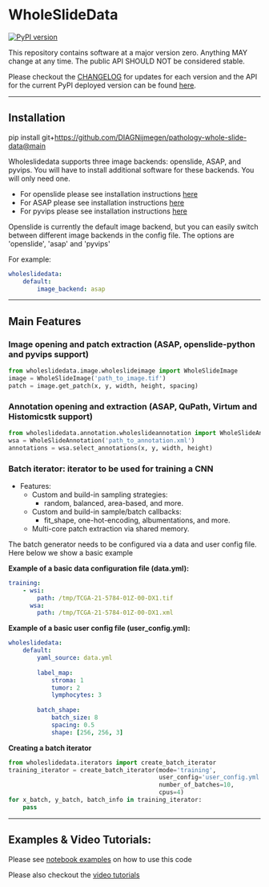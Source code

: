 # WholeSlideData

[![PyPI version](https://badge.fury.io/py/wholeslidedata.svg)](https://badge.fury.io/py/wholeslidedata)

This repository contains software at a major version zero. Anything MAY change at any time. The public API SHOULD NOT be considered stable.

Please checkout the [CHANGELOG](https://github.com/DIAGNijmegen/pathology-whole-slide-data/blob/main/CHANGELOG.md) for updates for each version and the API for the current PyPI deployed version can be found [here](https://diagnijmegen.github.io/pathology-whole-slide-data/).

-----
## Installation
pip install git+https://github.com/DIAGNijmegen/pathology-whole-slide-data@main

Wholeslidedata supports three image backends: openslide, ASAP, and pyvips. You will have to install additional software for these backends. You will only need one.

- For openslide please see installation instructions [here](https://openslide.org/download/)
- For ASAP please see installation  instructions [here](https://github.com/computationalpathologygroup/ASAP/releases/tag/ASAP-2.0-(Nightly))
- For pyvips please see installation instructions [here](https://anaconda.org/conda-forge/pyvips)

Openslide is currently the default image backend, but you can easily switch between different image backends in the config file. The options are 'openslide', 'asap' and 'pyvips'

For example:
```yaml
wholeslidedata:
    default:
        image_backend: asap
```

-----
## Main Features

### Image opening and patch extraction (ASAP, openslide-python and pyvips support)
```python
from wholeslidedata.image.wholeslideimage import WholeSlideImage
image = WholeSlideImage('path_to_image.tif') 
patch = image.get_patch(x, y, width, height, spacing)
```
### Annotation opening and extraction (ASAP, QuPath, Virtum and Histomicstk support)
```python
from wholeslidedata.annotation.wholeslideannotation import WholeSlideAnnotation
wsa = WholeSlideAnnotation('path_to_annotation.xml')
annotations = wsa.select_annotations(x, y, width, height)
```

### Batch iterator: iterator to be used for training a CNN
- Features:
    - Custom and build-in sampling strategies:
        - random, balanced, area-based, and more.
    - Custom and build-in sample/batch callbacks:
        - fit_shape, one-hot-encoding, albumentations, and more.
    - Multi-core patch extraction via shared memory.

The batch generator needs to be configured via a data and user config file. Here below we show a basic example

**Example of a basic data configuration file (data.yml):**
```yaml
training:
    - wsi: 
        path: /tmp/TCGA-21-5784-01Z-00-DX1.tif
      wsa: 
        path: /tmp/TCGA-21-5784-01Z-00-DX1.xml       


```

**Example of a basic user config file (user_config.yml):**
```yaml
wholeslidedata:
    default:
        yaml_source: data.yml
        
        label_map:
            stroma: 1
            tumor: 2
            lymphocytes: 3
            
        batch_shape:
            batch_size: 8
            spacing: 0.5
            shape: [256, 256, 3]
```           

**Creating a batch iterator**
```python
from wholeslidedata.iterators import create_batch_iterator
training_iterator = create_batch_iterator(mode='training', 
                                          user_config='user_config.yml',
                                          number_of_batches=10,
                                          cpus=4) 
for x_batch, y_batch, batch_info in training_iterator:
    pass
```

-----
## Examples & Video Tutorials:
Please see [notebook examples](https://github.com/DIAGNijmegen/pathology-whole-slide-data/tree/main/notebooks) on how to use this code

Please also checkout the [video tutorials](https://github.com/DIAGNijmegen/pathology-whole-slide-data/tree/main/tutorials) 
